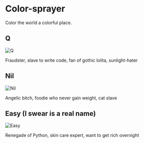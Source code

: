 # Color-sprayer

Color the world a colorful place.

## Q

![Q](https://img.shields.io/badge/Extreme_Sensitive_Firefighter-Q-6a5acd.svg)

Fraudster, slave to write code, fan of gothic lolita, sunlight-hater

## Nil

![Nil](https://img.shields.io/badge/Master_of_Potassium_Cyanide_Tasting-Nil-000000.svg)

Angelic bitch, foodie who never gain weight, cat slave

## Easy (I swear is a real name)

![Easy](https://img.shields.io/badge/Backyard_Arsonist-Easy-87cefa.svg)

Renegade of Python, skin care expert, want to get rich overnight

